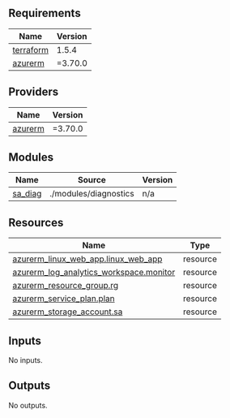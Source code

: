 <!-- BEGIN_TF_DOCS -->
## Requirements

| Name | Version |
|------|---------|
| <a name="requirement_terraform"></a> [terraform](#requirement\_terraform) | 1.5.4 |
| <a name="requirement_azurerm"></a> [azurerm](#requirement\_azurerm) | =3.70.0 |

## Providers

| Name | Version |
|------|---------|
| <a name="provider_azurerm"></a> [azurerm](#provider\_azurerm) | =3.70.0 |

## Modules

| Name | Source | Version |
|------|--------|---------|
| <a name="module_sa_diag"></a> [sa\_diag](#module\_sa\_diag) | ./modules/diagnostics | n/a |

## Resources

| Name | Type |
|------|------|
| [azurerm_linux_web_app.linux_web_app](https://registry.terraform.io/providers/hashicorp/azurerm/3.70.0/docs/resources/linux_web_app) | resource |
| [azurerm_log_analytics_workspace.monitor](https://registry.terraform.io/providers/hashicorp/azurerm/3.70.0/docs/resources/log_analytics_workspace) | resource |
| [azurerm_resource_group.rg](https://registry.terraform.io/providers/hashicorp/azurerm/3.70.0/docs/resources/resource_group) | resource |
| [azurerm_service_plan.plan](https://registry.terraform.io/providers/hashicorp/azurerm/3.70.0/docs/resources/service_plan) | resource |
| [azurerm_storage_account.sa](https://registry.terraform.io/providers/hashicorp/azurerm/3.70.0/docs/resources/storage_account) | resource |

## Inputs

No inputs.

## Outputs

No outputs.
<!-- END_TF_DOCS -->